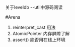 关于leveldb --util中源码阅读

#Arena
 1. reinterpret_cast 用法
 2. AtomicPointer 内存屏障了解
 3. assert() 能否用在线上环境
